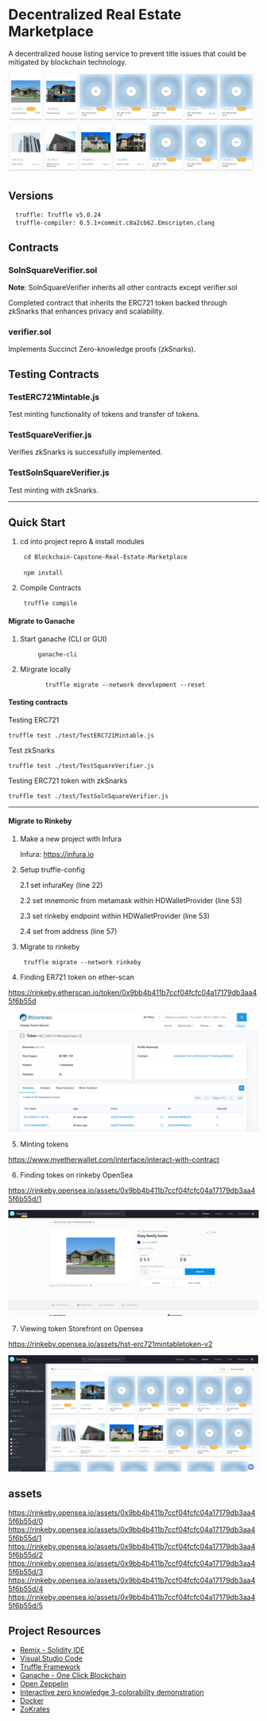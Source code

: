 # Decentralized Real Estate Marketplace

A decentralized house listing service to prevent title issues that could be mitigated by blockchain technology.

  ![alt text](./READMEPIC/storefront.png)


## Versions

      truffle: Truffle v5.0.24
      truffle-compiler: 0.5.1+commit.c8a2cb62.Emscripten.clang


## Contracts

### SolnSquareVerifier.sol

<b>Note</b>: SolnSquareVerifier inherits all other contracts except verifier.sol

Completed contract that inherits the ERC721 token backed through zkSnarks that enhances privacy and scalability.

### verifier.sol

Implements Succinct Zero-knowledge proofs (zkSnarks).

## Testing Contracts

### TestERC721Mintable.js

Test minting functionality of tokens and transfer of tokens.

### TestSquareVerifier.js

Verifies zkSnarks is successfully implemented.

### TestSolnSquareVerifier.js

Test minting with zkSnarks.


---

## Quick Start

1. cd into project repro & install modules

        cd Blockchain-Capstone-Real-Estate-Marketplace

        npm install

2. Compile Contracts

        truffle compile



#### Migrate to Ganache

1. Start ganache (CLI or GUI)

            ganache-cli

2. Mirgrate locally

              truffle migrate --network development --reset

#### Testing contracts

Testing ERC721

    truffle test ./test/TestERC721Mintable.js

Test zkSnarks

    truffle test ./test/TestSquareVerifier.js

Testing ERC721 token with zkSnarks

    truffle test ./test/TestSolnSquareVerifier.js

---

#### Migrate to Rinkeby

1. Make a new project with Infura

    Infura: https://infura.io

2. Setup truffle-config

    2.1 set infuraKey (line 22)

    2.2 set mnemonic from metamask within HDWalletProvider (line 53)

    2.3 set rinkeby endpoint within HDWalletProvider (line 53)

    2.4 set from address (line 57)

3. Migrate to rinkeby

        truffle migrate --network rinkeby

4. Finding ER721 token on ether-scan

  https://rinkeby.etherscan.io/token/0x9bb4b411b7ccf04fcfc04a17179db3aa45f6b55d

  ![alt text](./READMEPIC/etherscan.png)

5. Minting tokens

  https://www.myetherwallet.com/interface/interact-with-contract

6. Finding tokes on rinkeby OpenSea

  https://rinkeby.opensea.io/assets/0x9bb4b411b7ccf04fcfc04a17179db3aa45f6b55d/1

  ![alt text](./READMEPIC/house.png)

7. Viewing token Storefront on Opensea

  https://rinkeby.opensea.io/assets/hst-erc721mintabletoken-v2

  ![alt text](./READMEPIC/opensea.png)

## assets

  https://rinkeby.opensea.io/assets/0x9bb4b411b7ccf04fcfc04a17179db3aa45f6b55d/0
  https://rinkeby.opensea.io/assets/0x9bb4b411b7ccf04fcfc04a17179db3aa45f6b55d/1
  https://rinkeby.opensea.io/assets/0x9bb4b411b7ccf04fcfc04a17179db3aa45f6b55d/2
  https://rinkeby.opensea.io/assets/0x9bb4b411b7ccf04fcfc04a17179db3aa45f6b55d/3
  https://rinkeby.opensea.io/assets/0x9bb4b411b7ccf04fcfc04a17179db3aa45f6b55d/4
  https://rinkeby.opensea.io/assets/0x9bb4b411b7ccf04fcfc04a17179db3aa45f6b55d/5




## Project Resources

* [Remix - Solidity IDE](https://remix.ethereum.org/)
* [Visual Studio Code](https://code.visualstudio.com/)
* [Truffle Framework](https://truffleframework.com/)
* [Ganache - One Click Blockchain](https://truffleframework.com/ganache)
* [Open Zeppelin ](https://openzeppelin.org/)
* [Interactive zero knowledge 3-colorability demonstration](http://web.mit.edu/~ezyang/Public/graph/svg.html)
* [Docker](https://docs.docker.com/install/)
* [ZoKrates](https://github.com/Zokrates/ZoKrates)
